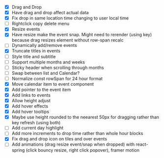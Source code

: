 - [x] Drag and Drop
- [x] Have drag and drop affect actual data
- [x] Fix drop in same location time changing to user local time
- [ ] Rightclick copy delete menu
- [x] Resize events 
- [x] Have resize make the event snap. Might need to rerender (using key) because drag resizes element without row-span recalc
- [ ] Dynamically add/remove events
- [x] Truncate titles in events
- [ ] Style title and subtitle
- [ ] Support multiple months and weeks
- [ ] Sticky header when scrolling through months
- [ ] Swap between list and Calendar?
- [ ] Normalize const rowSpan for 24 hour format 
- [x] Move calendar item to event component
- [x] Add pointer to the event item
- [x] Add links to events
- [x] Allow height adjust
- [x] Add hover effects
- [x] Add hover tooltips
- [x] Maybe use height rounded to the neearest 50px for dragging rather than key refresh (using both)
- [ ] Add current day highlight
- [ ] Add more increments to drop time rather than whole hour blocks
- [x] Fix drag and drop icon on tiles and over events
- [ ] Add animations (drag resize event/snap when dropped) with react-spring (click bouncy resize, right click popover), framer motion